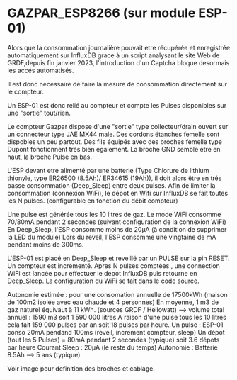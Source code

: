 # GAZPAR_ESP8266 (sur module ESP-01)

Alors que la consommation journalière pouvait etre récupérée et enregistrée automatiquement sur InfluxDB grace à un script analysant le site Web de GRDF,depuis fin janvier 2023, l'introduction d'un Captcha bloque desormais les accés automatisés.

Il est donc necessaire de faire la mesure de consommation directement sur le compteur.

Un ESP-01 est donc relié au compteur et compte les Pulses disponibles sur une "sortie" tout/rien.

Le compteur Gazpar dispose d'une "sortie" type collecteur/drain ouvert sur un connecteur type JAE MX44 male.
Des cordons étanches femelle sont dispobles un peu partout. Des fils équipés avec des broches femelle type Dupont fonctionnent trés bien également.
La broche GND semble etre en haut, la broche Pulse en bas.

L'ESP devant etre alimenté par une batterie (Type Chlorure de lithium thionyle, type ER26500 (8.5Ah)/ ER34615 (19Ah)), il doit alors être en trés basse consommation (Deep_Sleep) entre deux pulses.
Afin de limiter la consommation (connexion WiFi), le dépot en Wifi sur InfluxDB se fait toutes les N pulses. (configurable en fonction du débit compteur)

Une pulse est générée tous les 10 litres de gaz.
Le mode WiFi consomme 70/80mA pendant 2 secondes (suivant configuration de la connexion WiFi)
En Deep_Sleep, l'ESP consomme moins de 20µA (à condition de supprimer la LED du module)
Lors du reveil, l'ESP consomme une vingtaine de mA pendant moins de 300ms.

L'ESP-01 est placé en Deep_Sleep et reveillé par un PULSE sur la pin RESET. Un compteur est incrementé. Apres N pulses comptées , une connection WiFi est lancée pour effectuer le depot InfluxDB puis retourne en Deep_Sleep.
La configuration du WiFi se fait dans le code source.

Autonomie estimée :
pour une consomation annuelle de 17500kWh (maison de 100m2 isolée avec eau chaude et 4 personnes) 
En moyenne, 1 m3 de gaz naturel équivaut à 11 kWh. (sources GRDF / Hellowatt)
--> volume total annuel : 1590 m3 soit 1 590 000 litres
A raison d'une pulse tous les 10 litres cela fait 159 000 pulses par an soit 18 pulses par heure.
Un pulse : ESP-01 conso 20mA pendand 100ms (reveil, increment compteur, sleep)
Un dépot (tout les 5 Pulses) = 80mA pendant 2 secondes (typique) soit 3.6 dépots par heure
Courant Sleep : 20µA (le reste du temps)
Autonomie : Batterie 8.5Ah --> 5 ans (typique)



Voir image pour definition des broches et cablage.


